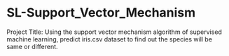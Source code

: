 # SL-Support_Vector_Mechanism
Project Title: Using the support vector mechanism algorithm of supervised machine learning, predict iris.csv dataset to find out the species will be same or different.
